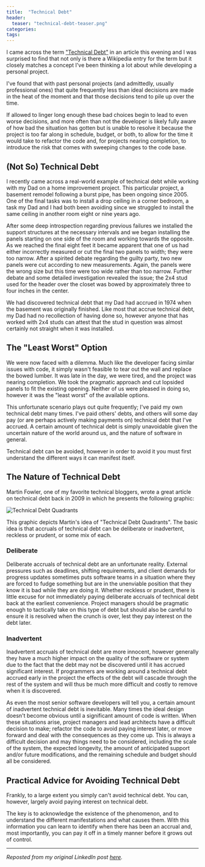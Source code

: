 ```yaml
---
title:  "Technical Debt"
header:
  teaser: "technical-debt-teaser.png"
categories:
tags:
---
```


I came across the term ["Technical Debt"](https://www.wikiwand.com/en/Technical_debt) in an article this evening and I was surprised to find that not only is there a Wikipedia entry for the term but it closely matches a concept I've been thinking a lot about while developing a personal project.

I've found that with past personal projects (and admittedly, usually professional ones) that quite frequently less than ideal decisions are made in the heat of the moment and that those decisions tend to pile up over the time.

If allowed to linger long enough these bad choices begin to lead to even worse decisions, and more often than not the developer is likely fully aware of how bad the situation has gotten but is unable to resolve it because the project is too far along in schedule, budget, or both, to allow for the time it would take to refactor the code and, for projects nearing completion, to introduce the risk that comes with sweeping changes to the code base.

## (Not So) Technical Debt
I recently came across a real-world example of technical debt while working with my Dad on a home improvement project.  This particular project, a basement remodel following a burst pipe, has been ongoing since 2005.  One of the final tasks was to install a drop ceiling in a corner bedroom, a task my Dad and I had both been avoiding since we struggled to install the same ceiling in another room eight or nine years ago.

After some deep introspection regarding previous failures we installed the support structures at the necessary intervals and we began installing the panels starting on one side of the room and working towards the opposite.  As we reached the final eight feet it became apparent that one of us had either incorrectly measured or cut the final two panels to width; they were too narrow.  After a spirited debate regarding the guilty party, two new panels were cut according to new measurements.  Again, the panels were the wrong size but this time were too wide rather than too narrow.  Further debate and some detailed investigation revealed the issue; the 2x4 stud used for the header over the closet was bowed by approximately three to four inches in the center.

We had discovered technical debt that my Dad had accrued in 1974 when the basement was originally finished.  Like most that accrue technical debt, my Dad had no recollection of having done so, however anyone that has worked with 2x4 studs can attest that the stud in question was almost certainly not straight when it was installed.

## The "Least Worst" Option
We were now faced with a dilemma.  Much like the developer facing similar issues with code, it simply wasn't feasible to tear out the wall and replace the bowed lumber.  It was late in the day, we were tired, and the project was nearing completion.  We took the pragmatic approach and cut lopsided panels to fit the existing opening.  Neither of us were pleased in doing so, however it was the "least worst" of the available options.

This unfortunate scenario plays out quite frequently;  I've paid my own technical debt many times.  I've paid others' debts, and others will some day pay (or are perhaps actively making payments on) technical debt that I've accrued.  A certain amount of technical debt is simply unavoidable given the uncertain nature of the world around us, and the nature of software in general.

Technical debt can be avoided, however in order to avoid it you must first understand the different ways it can manifest itself.

## The Nature of Technical Debt
Martin Fowler, one of my favorite technical bloggers, wrote a great article on technical debt back in 2009 in which he presents the following graphic:

![Technical Debt Quadrants](http://martinfowler.com/bliki/images/techDebtQuadrant.png)

This graphic depicts Martin's idea of "Technical Debt Quadrants".  The basic idea is that accruals of technical debt can be deliberate or inadvertent, reckless or prudent, or some mix of each.

### Deliberate
Deliberate accruals of technical debt are an unfortunate reality.  External pressures such as deadlines, shifting requirements, and client demands for progress updates sometimes puts software teams in a situation where they are forced to fudge something but are in the unenviable position that they know it is bad while they are doing it.  Whether reckless or prudent, there is little excuse for not immediately paying deliberate accruals of technical debt back at the earliest convenience.  Project managers should be pragmatic enough to tactically take on this type of debt but should also be careful to ensure it is resolved when the crunch is over, lest they pay interest on the debt later.

### Inadvertent
Inadvertent accruals of technical debt are more innocent, however generally they have a much higher impact on the quality of the software or system due to the fact that the debt may not be discovered until it has accrued significant interest.  If programmers are working around a technical debt accrued early in the project the effects of the debt will cascade through the rest of the system and will thus be much more difficult and costly to remove when it is discovered.

As even the most senior software developers will tell you, a certain amount of inadvertent technical debt is inevitable.  Many times the ideal design doesn't become obvious until a significant amount of code is written.  When these situations arise, project managers and lead architects have a difficult decision to make; refactor the code to avoid paying interest later, or move forward and deal with the consequences as they come up.  This is always a difficult decision and may things need to be considered, including the scale of the system, the expected longevity, the amount of anticipated support and/or future modifications, and the remaining schedule and budget should all be considered.

## Practical Advice for Avoiding Technical Debt
Frankly, to a large extent you simply can't avoid technical debt.  You can, however, largely avoid paying interest on technical debt.  

The key is to acknowledge the existence of the phenomenon, and to understand the different manifestations and what causes them.  With this information you can learn to identify when there has been an accrual and, most importantly, you can pay it off in a timely manner before it grows out of control.

---

*Reposted from my original LinkedIn post [here](https://www.linkedin.com/pulse/technical-debt-jp-dillingham).*

